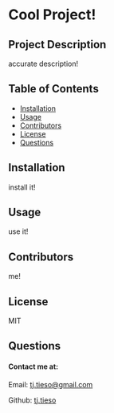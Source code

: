 
  # Cool Project!
  
  ## Project Description
  accurate description!

  ## Table of Contents
  - [Installation](#installation)
  - [Usage](#usage)
  - [Contributors](#contributors)
  - [License](#license)
  - [Questions](#questions)

  ## Installation
  install it!

  ## Usage
  use it!

  ## Contributors
  me!
  
  ## License
  MIT

  ## Questions
  #### Contact me at:
  Email: tj.tieso@gmail.com

  Github: [tj.tieso](https://github.com/tj.tieso)

  